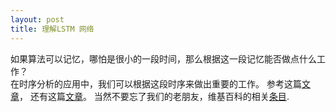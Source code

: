 ```yaml
---
layout: post
title: 理解LSTM 网络
---
```

如果算法可以记忆，哪怕是很小的一段时间，那么根据这一段记忆能否做点什么工作？  
在时序分析的应用中，我们可以根据这段时序来做出重要的工作。
参考这篇[文章](http://colah.github.io/posts/2015-08-Understanding-LSTMs/)，
还有这篇[文章](https://skymind.ai/wiki/lstm)。
当然不要忘了我们的老朋友，维基百科的相关[条目](https://en.wikipedia.org/wiki/Long_short-term_memory).
